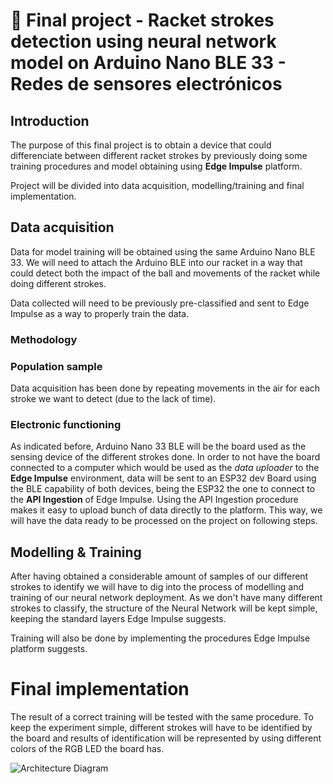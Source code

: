 # 🧪 Final project - Racket strokes detection using neural network model on Arduino Nano BLE 33 - Redes de sensores electrónicos

## Introduction

The purpose of this final project is to obtain a device that could differenciate between different racket strokes by previously doing some training procedures and model obtaining using  **Edge Impulse** platform. 

Project will be divided into data acquisition, modelling/training and final implementation.

## Data acquisition

Data for model training will be obtained using the same Arduino Nano BLE 33. We will need to attach the Arduino BLE into our racket in a way that could detect both the impact of the ball and movements of the racket while doing different strokes.

Data collected will need to be previously pre-classified and sent to Edge Impulse as a way to properly train the data.

### Methodology

### Population sample

Data acquisition has been done by repeating movements in the air for each stroke we want to detect (due to the lack of time).

### Electronic functioning

As indicated before, Arduino Nano 33 BLE will be the board used as the sensing device of the different strokes done. In order to not have the board connected to a computer which would be used as the *data uploader* to the **Edge Impulse** environment, data will be sent to an ESP32 dev Board using the BLE capability of both devices, being the ESP32 the one to connect to the **API Ingestion** of Edge Impulse. Using  the API Ingestion procedure makes it easy to upload bunch of data directly to the platform.
This way, we will have the data ready to be processed on the project on following steps.

## Modelling & Training

After having obtained a considerable amount of samples of our different strokes to identify we will have to dig into the process of modelling and training of our neural network deployment. As we don't have many different strokes to classify, the structure of the Neural Network will be kept simple, keeping the standard layers Edge Impulse suggests. 

Training will also be done by implementing the procedures Edge Impulse platform suggests.

# Final implementation

The result of a correct training will be tested with the same procedure. To keep the experiment simple, different strokes will have to be identified by the board and results of identification will be represented by using different colors of the RGB LED the board has.


![Architecture Diagram](https://i.ibb.co/JR2d2mvY/image.png "Configuration on racket to obtain movements")